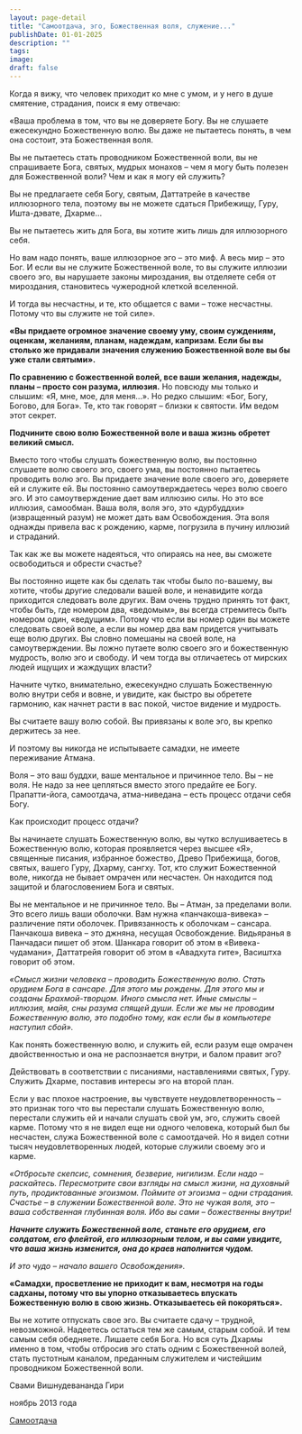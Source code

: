 ```yaml
---
layout: page-detail
title: "Самоотдача, эго, Божественная воля, служение..."
publishDate: 01-01-2025
description: ""
tags:
image:
draft: false
---
```


Когда я вижу, что человек приходит ко мне с умом, и у него в душе смятение, страдания, поиск я ему отвечаю: 

«Ваша проблема в том, что вы не доверяете Богу. Вы не слушаете ежесекундно Божественную волю. Вы даже не пытаетесь понять, в чем она состоит, эта Божественная воля.

Вы не пытаетесь стать проводником Божественной воли, вы не спрашиваете Бога, святых, мудрых монахов – чем я могу быть полезен для Божественной воли? Чем и как я могу ей служить?

Вы не предлагаете себя Богу, святым, Даттатрейе в качестве иллюзорного тела, поэтому вы не можете сдаться Прибежищу, Гуру, Ишта-дэвате, Дхарме…

Вы не пытаетесь жить для Бога, вы хотите жить лишь для иллюзорного себя.

Но вам надо понять, ваше иллюзорное эго – это миф. А весь мир – это Бог. И если вы не служите Божественной воле, то вы служите иллюзии своего эго, вы нарушаете законы мироздания, вы отделяете себя от мироздания, становитесь чужеродной клеткой вселенной.

И тогда вы несчастны, и те, кто общается с вами – тоже несчастны. Потому что вы служите не той силе».

**«Вы придаете огромное значение своему уму, своим суждениям, оценкам, желаниям, планам, надеждам, капризам. Если бы вы столько же придавали значения служению Божественной воле вы бы уже стали святыми».**

**По сравнению с божественной волей, все ваши желания, надежды, планы – просто сон разума, иллюзия.** Но повсюду мы только и слышим: «Я, мне, мое, для меня...». Но редко слышим: «Бог, Богу, Богово, для Бога». Те, кто так говорят – близки к святости. Им ведом этот секрет.

**Подчините свою волю Божественной воле и ваша жизнь обретет великий смысл.**

Вместо того чтобы слушать божественную волю, вы постоянно слушаете волю своего эго, своего ума, вы постоянно пытаетесь проводить волю эго. Вы придаете значение воле своего эго, доверяете ей и служите ей. Вы постоянно самоутверждаетесь через волю своего эго. И это самоутверждение дает вам иллюзию силы. Но это все иллюзия, самообман. Ваша воля, воля эго, это «дурбуддхи» (извращенный разум) не может дать вам Освобождения. Эта воля однажды привела вас к рождению, карме, погрузила в пучину иллюзий и страданий. 

Так как же вы можете надеяться, что опираясь на нее, вы сможете освободиться и обрести счастье? 

Вы постоянно ищете как бы сделать так чтобы было по-вашему, вы хотите, чтобы другие следовали вашей воле, и ненавидите когда приходится следовать воле других. Вам очень трудно принять тот факт, чтобы быть, где номером два, «ведомым», вы всегда стремитесь быть номером один, «ведущим». Потому что если вы номер один вы можете следовать своей воле, а если вы номер два вам придется учитывать еще волю других. Вы словно помешаны на своей воле, на самоутверждении. Вы ложно путаете волю своего эго и божественную мудрость, волю эго и свободу. И чем тогда вы отличаетесь от мирских людей ищущих и жаждущих власти?

Начните чутко, внимательно, ежесекундно слушать Божественную волю внутри себя и вовне, и увидите, как быстро вы обретете гармонию, как начнет расти в вас покой, чистое видение и мудрость.

Вы считаете вашу волю собой. Вы привязаны к воле эго, вы крепко держитесь за нее.

И поэтому вы никогда не испытываете самадхи, не имеете переживание Атмана.

Воля – это ваш буддхи, ваше ментальное и причинное тело. Вы – не воля. Не надо за нее цепляться вместо этого предайте ее Богу. Прапатти-йога, самоотдача, атма-ниведана – есть процесс отдачи себя Богу.

Как происходит процесс отдачи?

Вы начинаете слушать Божественную волю, вы чутко вслушиваетесь в Божественную волю, которая проявляется через высшее «Я», священные писания, избранное божество, Древо Прибежища, богов, святых, вашего Гуру, Дхарму, сангху. Тот, кто служит Божественной воле, никогда не бывает омрачен или несчастен. Он находится под защитой и благословением Бога и святых.

Вы не ментальное и не причинное тело. Вы – Атман, за пределами воли. Это всего лишь ваши оболочки. Вам нужна «панчакоша-вивека» – различение пяти оболочек. Привязанность к оболочкам – сансара. Панчакоша вивека – это джняна, несущая Освобождение. Видьяранья в Панчадаси пишет об этом. Шанкара говорит об этом в «Вивека-чудамани», Даттатрейя говорит об этом в «Авадхута гите», Васиштха говорит об этом.

_«Смысл жизни человека – проводить Божественную волю. Стать орудием Бога в сансаре. Для этого мы рождены. Для этого мы и созданы Брахмой-творцом. Иного смысла нет. Иные смыслы – иллюзия, майя, сны разума спящей души. Если же мы не проводим Божественную волю, это подобно тому, как если бы в компьютере наступил сбой»._

Как понять божественную волю, и служить ей, если разум еще омрачен двойственностью и она не распознается внутри, и балом правит эго? 

Действовать в соответствии с писаниями, наставлениями святых, Гуру. Служить Дхарме, поставив интересы эго на второй план.

Если у вас плохое настроение, вы чувствуете неудовлетворенность – это признак того что вы перестали слушать Божественную волю, перестали служить ей и начали слушать свой ум, эго, служить своей карме. Потому что я не видел еще ни одного человека, который был бы несчастен, служа Божественной воле с самоотдачей. Но я видел сотни тысяч неудовлетворенных людей, которые служили своему эго и карме.

_«Отбросьте скепсис, сомнения, безверие, нигилизм. Если надо – раскайтесь. Пересмотрите свои взгляды на смысл жизни, на духовный путь, продиктованные эгоизмом. Поймите от эгоизма – одни страдания. Счастье – в служении Божественной воле. Это не чужая воля, это – ваша собственная глубинная воля. Ибо вы сами – божественны внутри!_

**_Начните служить Божественной воле, станьте его орудием, его солдатом, его флейтой, его иллюзорным телом, и вы сами увидите, что ваша жизнь изменится, она до краев наполнится чудом._**

_И это чудо – начало вашего Освобождения»._

**«Самадхи, просветление не приходит к вам, несмотря на годы садханы, потому что вы упорно отказываетесь впускать Божественную волю в свою жизнь. Отказываетесь ей покоряться».**

Вы не хотите отпускать свое эго. Вы считаете сдачу – трудной, невозможной. Надеетесь остаться тем же самым, старым собой. И тем самым себя обедняете. Лишаете себя Бога. Но вся суть Дхармы именно в том, чтобы отбросив эго стать одним с Божественной волей, стать пустотным каналом, преданным служителем и чистейшим проводником Божественной воли.

Свами Вишнудевананда Гири

ноябрь 2013 года

[Самоотдача](/binaries/file/news/f%5F884.docx)
  
  
